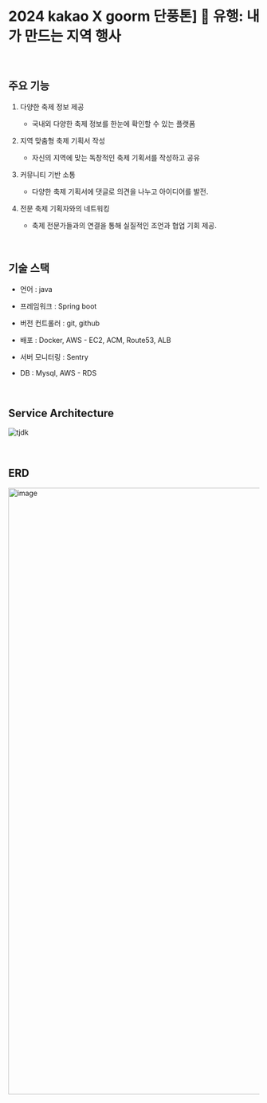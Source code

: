 # 2024 kakao X goorm 단풍톤] 🌠 유행: 내가 만드는 지역 행사
<br>



## 주요 기능

  1. 다양한 축제 정보 제공
     - 국내외 다양한 축제 정보를 한눈에 확인할 수 있는 플랫폼
       
  2. 지역 맞춤형 축제 기획서 작성
     - 자신의 지역에 맞는 독창적인 축제 기획서를 작성하고 공유
       
  3. 커뮤니티 기반 소통
     - 다양한 축제 기획서에 댓글로 의견을 나누고 아이디어를 발전.
       
  4. 전문 축제 기획자와의 네트워킹
     - 축제 전문가들과의 연결을 통해 실질적인 조언과 협업 기회 제공.

  <br>
    
  

## 기술 스택

  - 언어 : java
    
  - 프레임워크 : Spring boot
    
  - 버전 컨트롤러 : git, github
    
  - 배포 : Docker, AWS - EC2, ACM, Route53, ALB
    
  - 서버 모니터링 : Sentry
    
  - DB : Mysql, AWS - RDS

<br>

## Service Architecture
![tjdk](https://github.com/user-attachments/assets/0ef92eb9-60df-4fbf-a679-189bde60750c)


<br>

## ERD
<img width="1217" alt="image" src="https://github.com/user-attachments/assets/fd12c609-d5c4-4cf2-a6f5-091af04ada1e">

